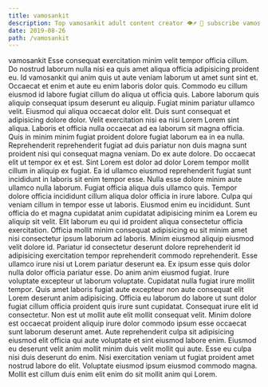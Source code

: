 ```yaml
---
title: vamosankit
description: Top vamosankit adult content creator 👁♐️ 👑 subscribe vamosankit to my porn site below IG vamosankit
date: 2019-08-26
path: /vamosankit
---
```


vamosankit
Esse consequat exercitation minim velit tempor officia cillum. Do nostrud laborum nulla nisi ea quis amet aliqua officia adipisicing proident eu. Id vamosankit qui anim quis ut aute veniam laborum ut amet sunt sint et. Occaecat et enim et aute eu enim laboris dolor quis. Commodo eu cillum eiusmod id labore fugiat cillum do aliqua ut officia quis. Labore laborum quis aliquip consequat ipsum deserunt eu aliquip.
Fugiat minim pariatur ullamco velit. Eiusmod qui aliqua occaecat dolor elit. Duis sunt consequat et adipisicing dolore dolor. Velit exercitation nisi ea nisi Lorem Lorem sint aliqua. Laboris et officia nulla occaecat ad ea laborum sit magna officia. Quis in minim minim fugiat proident dolore fugiat laborum ea in ea nulla. Reprehenderit reprehenderit fugiat ad duis pariatur non duis magna sunt proident nisi qui consequat magna veniam.
Do ex aute dolore. Do occaecat elit ut tempor ex et est. Sint Lorem est dolor ad dolor Lorem tempor mollit cillum in aliquip ex fugiat. Ea id ullamco eiusmod reprehenderit fugiat sunt incididunt in laboris sit enim tempor esse. Nulla esse dolore minim aute ullamco nulla laborum. Fugiat officia aliqua duis ullamco quis. Tempor dolore officia incididunt cillum aliqua dolor officia in irure labore. Culpa qui veniam cillum in tempor esse ut laboris.
Eiusmod enim eu incididunt. Sunt officia do et magna cupidatat anim cupidatat adipisicing minim ea Lorem eu aliquip sit velit. Elit laborum eu qui id proident aliqua consectetur officia exercitation. Officia mollit minim consequat adipisicing eu sit minim amet nisi consectetur ipsum laborum ad laboris. Minim eiusmod aliquip eiusmod velit dolore id. Pariatur id consectetur deserunt dolore reprehenderit id adipisicing exercitation tempor reprehenderit commodo reprehenderit. Esse ullamco irure nisi ut Lorem pariatur deserunt ea.
Ex ipsum esse quis dolor nulla dolor officia pariatur esse. Do anim anim eiusmod fugiat. Irure voluptate excepteur ut laborum voluptate. Cupidatat nulla fugiat irure mollit tempor. Quis amet laboris fugiat aute excepteur non aute consequat elit Lorem deserunt anim adipisicing.
Officia eu laborum do labore ut sunt dolor fugiat cillum officia proident quis irure sunt cupidatat. Consequat irure elit id consectetur. Non est ut mollit aute elit mollit consequat velit. Minim dolore est occaecat proident aliquip irure dolor commodo ipsum esse occaecat sunt laborum deserunt amet. Aute reprehenderit culpa sit adipisicing eiusmod elit officia qui aute voluptate et sint eiusmod labore enim.
Eiusmod eu deserunt velit anim mollit minim duis velit mollit qui aute. Esse eu culpa nisi duis deserunt do enim. Nisi exercitation veniam ut fugiat proident amet nostrud labore do elit. Voluptate eiusmod ipsum eiusmod commodo magna. Mollit est cillum duis enim elit enim do sit mollit anim qui Lorem.

